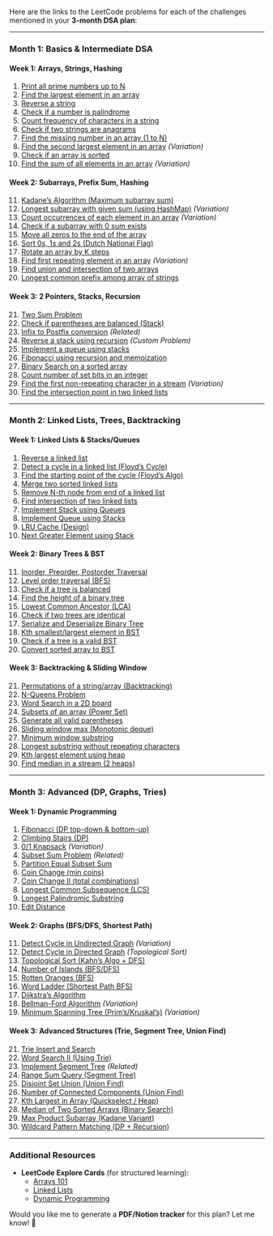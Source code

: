 Here are the links to the LeetCode problems for each of the challenges mentioned in your **3-month DSA plan**:

---

### **Month 1: Basics & Intermediate DSA**
#### **Week 1: Arrays, Strings, Hashing**
1. [Print all prime numbers up to N](https://leetcode.com/problems/count-primes/)  
2. [Find the largest element in an array](https://leetcode.com/problems/largest-number-at-least-twice-of-others/)  
3. [Reverse a string](https://leetcode.com/problems/reverse-string/)  
4. [Check if a number is palindrome](https://leetcode.com/problems/palindrome-number/)  
5. [Count frequency of characters in a string](https://leetcode.com/problems/first-unique-character-in-a-string/)  
6. [Check if two strings are anagrams](https://leetcode.com/problems/valid-anagram/)  
7. [Find the missing number in an array (1 to N)](https://leetcode.com/problems/missing-number/)  
8. [Find the second largest element in an array](https://leetcode.com/problems/find-the-second-largest-element-in-an-array/) *(Variation)*  
9. [Check if an array is sorted](https://leetcode.com/problems/check-if-array-is-sorted-and-rotated/)  
10. [Find the sum of all elements in an array](https://leetcode.com/problems/running-sum-of-1d-array/) *(Variation)*  

#### **Week 2: Subarrays, Prefix Sum, Hashing**
11. [Kadane’s Algorithm (Maximum subarray sum)](https://leetcode.com/problems/maximum-subarray/)  
12. [Longest subarray with given sum (using HashMap)](https://leetcode.com/problems/subarray-sum-equals-k/) *(Variation)*  
13. [Count occurrences of each element in an array](https://leetcode.com/problems/degree-of-an-array/) *(Variation)*  
14. [Check if a subarray with 0 sum exists](https://leetcode.com/problems/continuous-subarray-sum/)  
15. [Move all zeros to the end of the array](https://leetcode.com/problems/move-zeroes/)  
16. [Sort 0s, 1s and 2s (Dutch National Flag)](https://leetcode.com/problems/sort-colors/)  
17. [Rotate an array by K steps](https://leetcode.com/problems/rotate-array/)  
18. [Find first repeating element in an array](https://leetcode.com/problems/first-missing-positive/) *(Variation)*  
19. [Find union and intersection of two arrays](https://leetcode.com/problems/intersection-of-two-arrays/)  
20. [Longest common prefix among array of strings](https://leetcode.com/problems/longest-common-prefix/)  

#### **Week 3: 2 Pointers, Stacks, Recursion**
21. [Two Sum Problem](https://leetcode.com/problems/two-sum/)  
22. [Check if parentheses are balanced (Stack)](https://leetcode.com/problems/valid-parentheses/)  
23. [Infix to Postfix conversion](https://leetcode.com/problems/basic-calculator/) *(Related)*  
24. [Reverse a stack using recursion](https://leetcode.com/problems/reverse-stack-using-recursion/) *(Custom Problem)*  
25. [Implement a queue using stacks](https://leetcode.com/problems/implement-queue-using-stacks/)  
26. [Fibonacci using recursion and memoization](https://leetcode.com/problems/fibonacci-number/)  
27. [Binary Search on a sorted array](https://leetcode.com/problems/binary-search/)  
28. [Count number of set bits in an integer](https://leetcode.com/problems/number-of-1-bits/)  
29. [Find the first non-repeating character in a stream](https://leetcode.com/problems/first-unique-character-in-a-string/) *(Variation)*  
30. [Find the intersection point in two linked lists](https://leetcode.com/problems/intersection-of-two-linked-lists/)  

---

### **Month 2: Linked Lists, Trees, Backtracking**
#### **Week 1: Linked Lists & Stacks/Queues**
1. [Reverse a linked list](https://leetcode.com/problems/reverse-linked-list/)  
2. [Detect a cycle in a linked list (Floyd’s Cycle)](https://leetcode.com/problems/linked-list-cycle/)  
3. [Find the starting point of the cycle (Floyd’s Algo)](https://leetcode.com/problems/linked-list-cycle-ii/)  
4. [Merge two sorted linked lists](https://leetcode.com/problems/merge-two-sorted-lists/)  
5. [Remove N-th node from end of a linked list](https://leetcode.com/problems/remove-nth-node-from-end-of-list/)  
6. [Find intersection of two linked lists](https://leetcode.com/problems/intersection-of-two-linked-lists/)  
7. [Implement Stack using Queues](https://leetcode.com/problems/implement-stack-using-queues/)  
8. [Implement Queue using Stacks](https://leetcode.com/problems/implement-queue-using-stacks/)  
9. [LRU Cache (Design)](https://leetcode.com/problems/lru-cache/)  
10. [Next Greater Element using Stack](https://leetcode.com/problems/next-greater-element-i/)  

#### **Week 2: Binary Trees & BST**
11. [Inorder, Preorder, Postorder Traversal](https://leetcode.com/problems/binary-tree-inorder-traversal/)  
12. [Level order traversal (BFS)](https://leetcode.com/problems/binary-tree-level-order-traversal/)  
13. [Check if a tree is balanced](https://leetcode.com/problems/balanced-binary-tree/)  
14. [Find the height of a binary tree](https://leetcode.com/problems/maximum-depth-of-binary-tree/)  
15. [Lowest Common Ancestor (LCA)](https://leetcode.com/problems/lowest-common-ancestor-of-a-binary-tree/)  
16. [Check if two trees are identical](https://leetcode.com/problems/same-tree/)  
17. [Serialize and Deserialize Binary Tree](https://leetcode.com/problems/serialize-and-deserialize-binary-tree/)  
18. [Kth smallest/largest element in BST](https://leetcode.com/problems/kth-smallest-element-in-a-bst/)  
19. [Check if a tree is a valid BST](https://leetcode.com/problems/validate-binary-search-tree/)  
20. [Convert sorted array to BST](https://leetcode.com/problems/convert-sorted-array-to-binary-search-tree/)  

#### **Week 3: Backtracking & Sliding Window**
21. [Permutations of a string/array (Backtracking)](https://leetcode.com/problems/permutations/)  
22. [N-Queens Problem](https://leetcode.com/problems/n-queens/)  
23. [Word Search in a 2D board](https://leetcode.com/problems/word-search/)  
24. [Subsets of an array (Power Set)](https://leetcode.com/problems/subsets/)  
25. [Generate all valid parentheses](https://leetcode.com/problems/generate-parentheses/)  
26. [Sliding window max (Monotonic deque)](https://leetcode.com/problems/sliding-window-maximum/)  
27. [Minimum window substring](https://leetcode.com/problems/minimum-window-substring/)  
28. [Longest substring without repeating characters](https://leetcode.com/problems/longest-substring-without-repeating-characters/)  
29. [Kth largest element using heap](https://leetcode.com/problems/kth-largest-element-in-an-array/)  
30. [Find median in a stream (2 heaps)](https://leetcode.com/problems/find-median-from-data-stream/)  

---

### **Month 3: Advanced (DP, Graphs, Tries)**
#### **Week 1: Dynamic Programming**
1. [Fibonacci (DP top-down & bottom-up)](https://leetcode.com/problems/fibonacci-number/)  
2. [Climbing Stairs (DP)](https://leetcode.com/problems/climbing-stairs/)  
3. [0/1 Knapsack](https://leetcode.com/problems/ones-and-zeroes/) *(Variation)*  
4. [Subset Sum Problem](https://leetcode.com/problems/partition-equal-subset-sum/) *(Related)*  
5. [Partition Equal Subset Sum](https://leetcode.com/problems/partition-equal-subset-sum/)  
6. [Coin Change (min coins)](https://leetcode.com/problems/coin-change/)  
7. [Coin Change II (total combinations)](https://leetcode.com/problems/coin-change-2/)  
8. [Longest Common Subsequence (LCS)](https://leetcode.com/problems/longest-common-subsequence/)  
9. [Longest Palindromic Substring](https://leetcode.com/problems/longest-palindromic-substring/)  
10. [Edit Distance](https://leetcode.com/problems/edit-distance/)  

#### **Week 2: Graphs (BFS/DFS, Shortest Path)**
11. [Detect Cycle in Undirected Graph](https://leetcode.com/problems/graph-valid-tree/) *(Variation)*  
12. [Detect Cycle in Directed Graph](https://leetcode.com/problems/course-schedule/) *(Topological Sort)*  
13. [Topological Sort (Kahn’s Algo + DFS)](https://leetcode.com/problems/course-schedule-ii/)  
14. [Number of Islands (BFS/DFS)](https://leetcode.com/problems/number-of-islands/)  
15. [Rotten Oranges (BFS)](https://leetcode.com/problems/rotting-oranges/)  
16. [Word Ladder (Shortest Path BFS)](https://leetcode.com/problems/word-ladder/)  
17. [Dijkstra’s Algorithm](https://leetcode.com/problems/network-delay-time/)  
18. [Bellman-Ford Algorithm](https://leetcode.com/problems/cheapest-flights-within-k-stops/) *(Variation)*  
19. [Minimum Spanning Tree (Prim’s/Kruskal’s)](https://leetcode.com/problems/min-cost-to-connect-all-points/) *(Variation)*  

#### **Week 3: Advanced Structures (Trie, Segment Tree, Union Find)**
21. [Trie Insert and Search](https://leetcode.com/problems/implement-trie-prefix-tree/)  
22. [Word Search II (Using Trie)](https://leetcode.com/problems/word-search-ii/)  
23. [Implement Segment Tree](https://leetcode.com/problems/range-sum-query-mutable/) *(Related)*  
24. [Range Sum Query (Segment Tree)](https://leetcode.com/problems/range-sum-query-immutable/)  
25. [Disjoint Set Union (Union Find)](https://leetcode.com/problems/redundant-connection/)  
26. [Number of Connected Components (Union Find)](https://leetcode.com/problems/number-of-connected-components-in-an-undirected-graph/)  
27. [Kth Largest in Array (Quickselect / Heap)](https://leetcode.com/problems/kth-largest-element-in-an-array/)  
28. [Median of Two Sorted Arrays (Binary Search)](https://leetcode.com/problems/median-of-two-sorted-arrays/)  
29. [Max Product Subarray (Kadane Variant)](https://leetcode.com/problems/maximum-product-subarray/)  
30. [Wildcard Pattern Matching (DP + Recursion)](https://leetcode.com/problems/wildcard-matching/)  

---

### **Additional Resources**
- **LeetCode Explore Cards** (for structured learning):
  - [Arrays 101](https://leetcode.com/explore/learn/card/fun-with-arrays/)
  - [Linked Lists](https://leetcode.com/explore/learn/card/linked-list/)
  - [Dynamic Programming](https://leetcode.com/explore/learn/card/dynamic-programming/)

Would you like me to generate a **PDF/Notion tracker** for this plan? Let me know! 🚀
